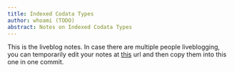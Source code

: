 ```yaml
---
title: Indexed Codata Types
author: whoami (TODO)
abstract: Notes on Indexed Codata Types
---
```


This is the liveblog notes.  In case there are multiple
people liveblogging, you can temporarily edit your notes
at [this](indexed-codata-types/template.md) url and then copy them into this one in one
commit.
